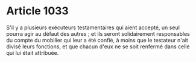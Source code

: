 # Article 1033

S'il y a plusieurs exécuteurs testamentaires qui aient accepté, un seul pourra agir au défaut des autres ; et ils seront solidairement responsables du compte du mobilier qui leur a été confié, à moins que le testateur n'ait divisé leurs fonctions, et que chacun d'eux ne se soit renfermé dans celle qui lui était attribuée.